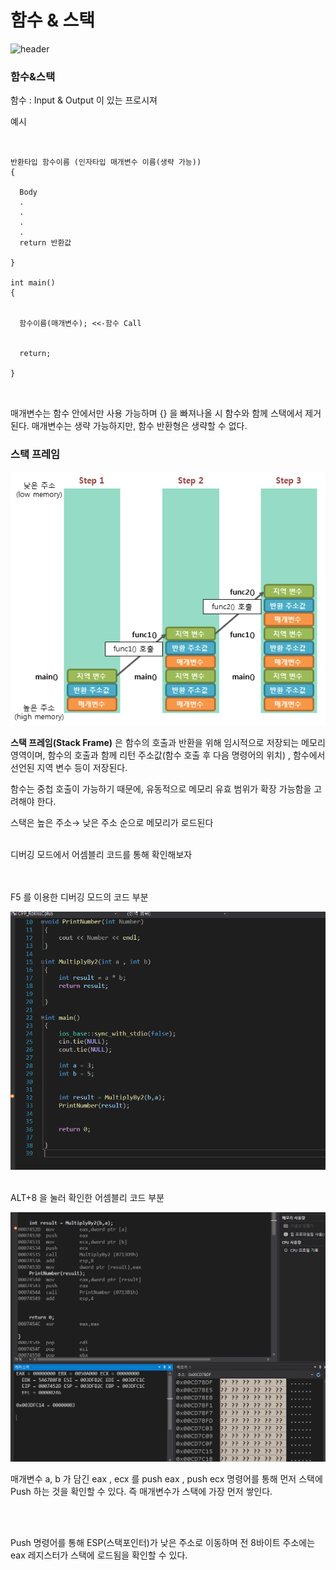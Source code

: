 # 함수 & 스택 


 ![header](https://capsule-render.vercel.app/api?color=gradient&type=waving)

### 함수&스택

  함수 : Input & Output 이 있는 프로시져


예시
<pre>
<code>

반환타입 함수이름 (인자타입 매개변수 이름(생략 가능))  
{

  Body  
  .  
  .  
  .  
  .  
  return 반환값    
  
}

int main()  
{  


  함수이름(매개변수); <<-함수 Call


  return; 

}

</code>
</pre>

매개변수는 함수 안에서만 사용 가능하며 {} 을 빠져나올 시 함수와 함께 스택에서 제거된다. 매개변수는 생략 가능하지만, 함수 반환형은 생략할 수 없다.  




### 스택 프레임 

![StackFrameImage](/Images/img_c_stackframe_01.png)


**스택 프레임(Stack Frame)** 은 함수의 호출과 반환을 위해 임시적으로 저장되는 메모리 영역이며, 함수의 호출과 함께 리턴 주소값(함수 호출 후 다음 명령어의 위치) , 함수에서 선언된 지역 변수 등이 저장된다.


함수는 중첩 호출이 가능하기 때문에, 유동적으로 메모리 유효 범위가 확장 가능함을 고려해야 한다.  

  
스택은 높은 주소→ 낮은 주소 순으로 메모리가 로드된다
<br>
<br>


디버깅 모드에서 어셈블리 코드를 통해 확인해보자
<br>
<br>
<br>



F5 를 이용한 디버깅 모드의 코드 부분  

![StackIDECodeImage](/Images/StackIdeImage1.png)
<br>
<br>

ALT+8 을 눌러 확인한 어셈블리 코드 부분

![StackIDECodeImage](/Images/StackIdeImage2.png)


매개변수 a, b 가 담긴 eax , ecx 를 push eax , push ecx  명령어를 통해 먼저 스택에 Push 하는 것을 확인할 수 있다. 즉 매개변수가 스택에 가장 먼저 쌓인다.
       
<br>
<br>


Push 명령어를 통해 ESP(스택포인터)가 낮은 주소로 이동하며 전 8바이트 주소에는 eax 레지스터가 스택에 로드됨을 확인할 수 있다.

 
 
